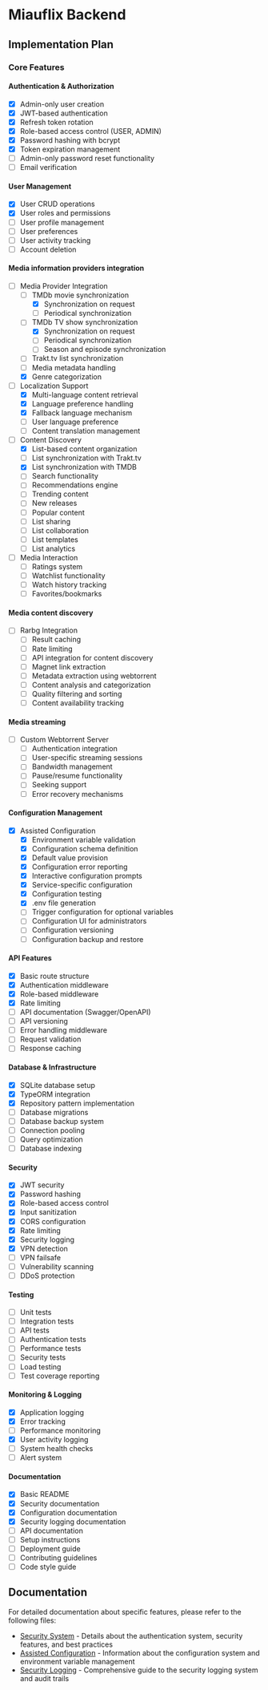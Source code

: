 # Miauflix Backend

## Implementation Plan

### Core Features

#### Authentication & Authorization
- [x] Admin-only user creation
- [x] JWT-based authentication
- [x] Refresh token rotation
- [x] Role-based access control (USER, ADMIN)
- [x] Password hashing with bcrypt
- [x] Token expiration management
- [ ] Admin-only password reset functionality
- [ ] Email verification 

#### User Management
- [x] User CRUD operations
- [x] User roles and permissions
- [ ] User profile management
- [ ] User preferences
- [ ] User activity tracking
- [ ] Account deletion

#### Media information providers integration
- [ ] Media Provider Integration
  - [ ] TMDb movie synchronization
    - [x] Synchronization on request
    - [ ] Periodical synchronization
  - [ ] TMDb TV show synchronization
    - [x] Synchronization on request
    - [ ] Periodical synchronization
    - [ ] Season and episode synchronization
  - [ ] Trakt.tv list synchronization
  - [ ] Media metadata handling
  - [x] Genre categorization
- [ ] Localization Support
  - [x] Multi-language content retrieval
  - [x] Language preference handling
  - [x] Fallback language mechanism
  - [ ] User language preference
  - [ ] Content translation management
- [ ] Content Discovery
  - [x] List-based content organization
  - [ ] List synchronization with Trakt.tv
  - [x] List synchronization with TMDB
  - [ ] Search functionality
  - [ ] Recommendations engine
  - [ ] Trending content
  - [ ] New releases
  - [ ] Popular content
  - [ ] List sharing
  - [ ] List collaboration
  - [ ] List templates
  - [ ] List analytics
- [ ] Media Interaction
  - [ ] Ratings system
  - [ ] Watchlist functionality
  - [ ] Watch history tracking
  - [ ] Favorites/bookmarks

#### Media content discovery
- [ ] Rarbg Integration
  - [ ] Result caching
  - [ ] Rate limiting
  - [ ] API integration for content discovery
  - [ ] Magnet link extraction
  - [ ] Metadata extraction using webtorrent
  - [ ] Content analysis and categorization
  - [ ] Quality filtering and sorting
  - [ ] Content availability tracking

#### Media streaming
- [ ] Custom Webtorrent Server
  - [ ] Authentication integration
  - [ ] User-specific streaming sessions
  - [ ] Bandwidth management
  - [ ] Pause/resume functionality
  - [ ] Seeking support
  - [ ] Error recovery mechanisms

#### Configuration Management
- [x] Assisted Configuration
  - [x] Environment variable validation
  - [x] Configuration schema definition
  - [x] Default value provision
  - [x] Configuration error reporting
  - [x] Interactive configuration prompts
  - [x] Service-specific configuration
  - [x] Configuration testing
  - [x] .env file generation
  - [ ] Trigger configuration for optional variables
  - [ ] Configuration UI for administrators
  - [ ] Configuration versioning
  - [ ] Configuration backup and restore

#### API Features
- [x] Basic route structure
- [x] Authentication middleware
- [x] Role-based middleware
- [x] Rate limiting
- [ ] API documentation (Swagger/OpenAPI)
- [ ] API versioning
- [ ] Error handling middleware
- [ ] Request validation
- [ ] Response caching

#### Database & Infrastructure
- [x] SQLite database setup
- [x] TypeORM integration
- [x] Repository pattern implementation
- [ ] Database migrations
- [ ] Database backup system
- [ ] Connection pooling
- [ ] Query optimization
- [ ] Database indexing

#### Security
- [x] JWT security
- [x] Password hashing
- [x] Role-based access control
- [x] Input sanitization
- [x] CORS configuration
- [x] Rate limiting
- [x] Security logging
- [x] VPN detection
- [ ] VPN failsafe
- [ ] Vulnerability scanning
- [ ] DDoS protection

#### Testing
- [ ] Unit tests
- [ ] Integration tests
- [ ] API tests
- [ ] Authentication tests
- [ ] Performance tests
- [ ] Security tests
- [ ] Load testing
- [ ] Test coverage reporting

#### Monitoring & Logging
- [x] Application logging
- [x] Error tracking
- [ ] Performance monitoring
- [x] User activity logging
- [ ] System health checks
- [ ] Alert system

#### Documentation
- [x] Basic README
- [x] Security documentation
- [x] Configuration documentation
- [x] Security logging documentation
- [ ] API documentation
- [ ] Setup instructions
- [ ] Deployment guide
- [ ] Contributing guidelines
- [ ] Code style guide

## Documentation

For detailed documentation about specific features, please refer to the following files:

- [Security System](docs/security.md) - Details about the authentication system, security features, and best practices
- [Assisted Configuration](docs/configuration.md) - Information about the configuration system and environment variable management
- [Security Logging](docs/security-logging.md) - Comprehensive guide to the security logging system and audit trails
